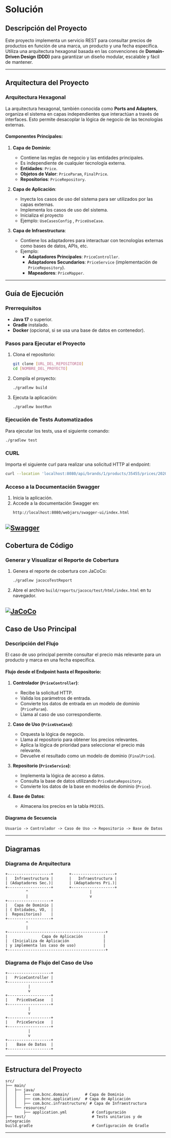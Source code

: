 # Solución

## Descripción del Proyecto

Este proyecto implementa un servicio REST para consultar precios de productos en función de una marca, un producto y una
fecha específica. Utiliza una arquitectura hexagonal basada en las convenciones de **Domain-Driven Design (DDD)** para
garantizar un diseño modular, escalable y fácil de mantener.

---

## Arquitectura del Proyecto

### Arquitectura Hexagonal

La arquitectura hexagonal, también conocida como **Ports and Adapters**, organiza el sistema en capas independientes que
interactúan a través de interfaces. Esto permite desacoplar la lógica de negocio de las tecnologías externas.

#### Componentes Principales:

1. **Capa de Dominio**:
    - Contiene las reglas de negocio y las entidades principales.
    - Es independiente de cualquier tecnología externa.
    - **Entidades**: `Price`.
    - **Objetos de Valor**: `PriceParam`, `FinalPrice`.
    -  **Repositorios**: `PriceRepository`.

2. **Capa de Aplicación**:
    - Inyecta los casos de uso del sistema para ser utilizados por las capas externas.
   - Implementa los casos de uso del sistema.
    - Inicializa el proyecto
    - Ejemplo: `UseCasesConfig` , `PriceUseCase`.

4. **Capa de Infraestructura**:
    - Contiene los adaptadores para interactuar con tecnologías externas como bases de datos, APIs, etc.
    - Ejemplo:
        -  **Adaptadores Principales**: `PriceController`.
        - **Adaptadores Secundarios**: `PriceService` (implementación de `PriceRepository`).
        - **Mapeadores**: `PriceMapper`.

---

## Guía de Ejecución

### Prerrequisitos

- **Java 17** o superior.
- **Gradle** instalado.
- **Docker** (opcional, si se usa una base de datos en contenedor).

### Pasos para Ejecutar el Proyecto

1. Clona el repositorio:
   ```bash
   git clone [URL_DEL_REPOSITORIO]
   cd [NOMBRE_DEL_PROYECTO]
   ```
2. Compila el proyecto:
   ```bash
   ./gradlew build
   ```
3. Ejecuta la aplicación:
   ```bash
   ./gradlew bootRun
   ```

### Ejecución de Tests Automatizados

Para ejecutar los tests, usa el siguiente comando:

```bash
./gradlew test
```

### CURL

Importa el siguiente curl para realizar una solicitud HTTP al endpoint:

```bash
curl --location 'localhost:8080/api/brands/1/products/35455/prices/2020-06-16 21:00:00'
```

### Acceso a la Documentación Swagger

1. Inicia la aplicación.
2. Accede a la documentación Swagger en:
   ```
   http://localhost:8080/webjars/swagger-ui/index.html
   ```

[![Swagger](images/swagger.png)](http://localhost:8080/webjars/swagger-ui/index.html)
---

## Cobertura de Código

### Generar y Visualizar el Reporte de Cobertura

1. Genera el reporte de cobertura con JaCoCo:
   ```bash
   ./gradlew jacocoTestReport
   ```
2. Abre el archivo `build/reports/jacoco/test/html/index.html` en tu navegador.

[![JaCoCo](images/jacocoReport.png)]()
---

## Caso de Uso Principal

### Descripción del Flujo

El caso de uso principal permite consultar el precio más relevante para un producto y marca en una fecha específica.

#### Flujo desde el Endpoint hasta el Repositorio:

1. **Controlador (`PriceController`)**:
    - Recibe la solicitud HTTP.
    - Valida los parámetros de entrada.
    - Convierte los datos de entrada en un modelo de dominio (`PriceParam`).
    - Llama al caso de uso correspondiente.

2. **Caso de Uso (`PriceUseCase`)**:
    - Orquesta la lógica de negocio.
    - Llama al repositorio para obtener los precios relevantes.
    - Aplica la lógica de prioridad para seleccionar el precio más relevante.
    - Devuelve el resultado como un modelo de dominio (`FinalPrice`).

3. **Repositorio (`PriceService`)**:
    - Implementa la lógica de acceso a datos.
    - Consulta la base de datos utilizando `PriceDataRepository`.
    - Convierte los datos de la base en modelos de dominio (`Price`).

4. **Base de Datos**:
    - Almacena los precios en la tabla `PRICES`.

#### Diagrama de Secuencia

```plaintext
Usuario -> Controlador -> Caso de Uso -> Repositorio -> Base de Datos
```

---

## Diagramas

### Diagrama de Arquitectura

```plaintext
+-------------------+       +-------------------+
|   Infraestructura |       |   Infraestructura |
| (Adaptadores Sec.)|       | (Adaptadores Pri.)|
+-------------------+       +-------------------+
         ^                           |
         |                           v
+-------------------+
|   Capa de Dominio |
| ( Entidades, VO,  |
|  Repositorios)    |
+-------------------+
         ^
         |
+-------------------------------------------+
|               Capa de Aplicación         |
|  (Inicializa de Aplicación               |
| y implementa los caso de uso)            |
+-------------------------------------------+
```

### Diagrama de Flujo del Caso de Uso

```plaintext
+-------------------+
|   PriceController |
+-------------------+
          |
          v
+-------------------+
|    PriceUseCase   |
+-------------------+
          |
          v
+-------------------+
|    PriceService   |
+-------------------+
          |
          v
+-------------------+
|    Base de Datos  |
+-------------------+
```

---

## Estructura del Proyecto

```plaintext
src/
├── main/
│   ├── java/
│   │   ├── com.bcnc.domain/       # Capa de Dominio
│   │   ├── com.bcnc.application/  # Capa de Aplicación
│   │   ├── com.bcnc.infrastructure/ # Capa de Infraestructura
│   └── resources/
│       ├── application.yml           # Configuración
├── test/                             # Tests unitarios y de integración
build.gradle                          # Configuración de Gradle
```

---

